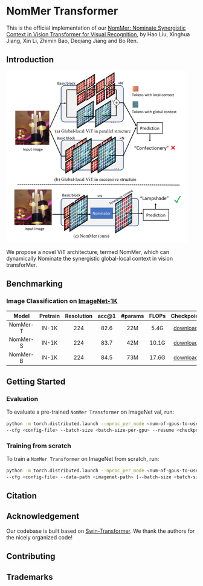# NomMer Transformer

This is the official implementation of our [NomMer: Nominate Synergistic Context in Vision Transformer for Visual Recognition](https://arxiv.org/pdf/2111.12994.pdf), 
by Hao Liu, Xinghua Jiang, Xin Li, Zhimin Bao, Deqiang Jiang and Bo Ren.

## Introduction

![NomMer-transformer](figures/nommer.png)

We propose a novel ViT architecture, termed NomMer, which can dynamically Nominate the synergistic global-local context in vision transforMer.


## Benchmarking 

### Image Classification on [ImageNet-1K](https://www.image-net.org/)

| Model | Pretrain | Resolution | acc@1 | #params | FLOPs | Checkpoint |
| :---: | :---: | :---: | :---: | :---: | :---: | :---: |
| NomMer-T | IN-1K | 224 | 82.6 | 22M | 5.4G | [download]() |
| NomMer-S | IN-1K | 224 | 83.7 | 42M | 10.1G | [download]() |
| NomMer-B | IN-1K | 224 | 84.5 | 73M | 17.6G | [download]() |


## Getting Started

### Evaluation

To evaluate a pre-trained `NomMer Transformer` on ImageNet val, run:

```bash
python -m torch.distributed.launch --nproc_per_node <num-of-gpus-to-use> --master_port 12346 main.py --eval \
--cfg <config-file> --batch-size <batch-size-per-gpu> --resume <checkpoint> --data-path <imagenet-path> 
```

### Training from scratch

To train a `NomMer Transformer` on ImageNet from scratch, run:

```bash
python -m torch.distributed.launch --nproc_per_node <num-of-gpus-to-use> --master_port 12346  main.py \ 
--cfg <config-file> --data-path <imagenet-path> [--batch-size <batch-size-per-gpu> --output <output-directory>]
```

## Citation

## Acknowledgement

Our codebase is built based on [Swin-Transformer](https://github.com/microsoft/Swin-Transformer). We thank the authors for the nicely organized code!

## Contributing

## Trademarks

